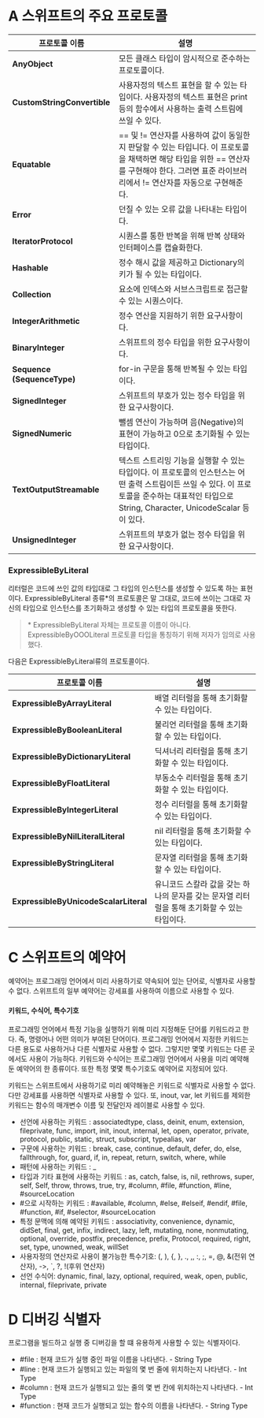 # A 스위프트의 주요 프로토콜

| 프로토콜 이름               | 설명                                                         |
| --------------------------- | ------------------------------------------------------------ |
| **AnyObject**               | 모든 클래스 타입이 암시적으로 준수하는 프로토콜이다.         |
| **CustomStringConvertible** | 사용자정의 텍스트 표현을 할 수 있는 타입이다. 사용자정의 텍스트 표현은 print 등의 함수에서 사용하는 출력 스트림에 쓰일 수 있다. |
| **Equatable**               | == 및 != 연산자를 사용하여 값이 동일한지 판달할 수 있는 타입니다. 이 프로토콜을 채택하면 해당 타입을 위한 == 연산자를 구현해야 한다. 그러면 표준 라이브러리에서 != 연산자를 자동으로 구현해준다. |
| **Error**                   | 던질 수 있는 오류 값을 나타내는 타입이다.                    |
| **IteratorProtocol**        | 시퀀스를 통한 반복을 위해 반복 상태와 인터페이스를 캡슐화한다. |
| **Hashable**                | 정수 해시 값을 제공하고 Dictionary의 키가 될 수 있는 타입이다. |
| **Collection**              | 요소에 인덱스와 서브스크립트로 접근할 수 있는 시퀀스이다.    |
| **IntegerArithmetic**       | 정수 연산을 지원하기 위한 요구사항이다.                      |
| **BinaryInteger**           | 스위프트의 정수 타입을 위한 요구사항이다.                    |
| **Sequence (SequenceType)** | for-in 구문을 통해 반복될 수 있는 타입이다.                  |
| **SignedInteger**           | 스위프트의 부호가 있는 정수 타입을 위한 요구사항이다.        |
| **SignedNumeric**           | 뺄셈 연산이 가능하며 음(Negative)의 표현이 가능하고 0으로 초기화될 수 있는 타입이다. |
| **TextOutputStreamable**    | 텍스트 스트리밍 기능을 실행할 수 있는 타입이다. 이 프로토콜의 인스턴스는 어떤 출력 스트림이든 쓰일 수 있다. 이 프로토콜을 준수하는 대표적인 타입으로 String, Character, UnicodeScalar 등이 있다. |
| **UnsignedInteger**         | 스위프트의 부호가 없는 정수 타입을 위한 요구사항이다.        |

### ExpressibleByLiteral

리터럴은 코드에 쓰인 값의 타입대로 그 타입의 인스턴스를 생성할 수 있도록 하는 표현이다. ExpressibleByLiteral 종류*의 프로토콜은 말 그대로, 코드에 쓰이는 그대로 자신의 타입으로 인스턴스를 초기화하고 생성할 수 있는 타입의 프로토콜을 뜻한다.                                                                                                                                                                                                                                                                                                                                                                                                                                                                                                                                                                                                                                                                                                                                                                                                                                                                                                                                                                                                                                                                                                                                                                                                                                                                                                                                                                                                                                                                                                                                                                                                                                                                                                                                                                                                                                                                                                                                                                                                                                                                                                                                                                                                                                                                            

> \* ExpressibleByLiteral 자체는 프로토콜 이름이 아니다. ExpressibleByOOOLiteral 프로토콜 타입을 통칭하기 위해 저자가 임의로 사용했다.

다음은 ExpressibleByLiteral류의 프로토콜이다.

| 프로토콜 이름                         | 설명                                                         |
| ------------------------------------- | ------------------------------------------------------------ |
| **ExpressibleByArrayLiteral**         | 배열 리터럴을 통해 초기화할 수 있는 타입이다.                |
| **ExpressibleByBooleanLiteral**       | 불리언 리터럴을 통해 초기화할 수 있는 타입이다.              |
| **ExpressibleByDictionaryLiteral**    | 딕셔너리 리터럴을 통해 초기화할 수 있는 타입이다.            |
| **ExpressibleByFloatLiteral**         | 부동소수 리터럴을 통해 초기화할 수 있는 타입이다.            |
| **ExpressibleByIntegerLiteral**       | 정수 리터럴을 통해 초기화할 수 있는 타입이다.                |
| **ExpressibleByNilLiteralLiteral**    | nil 리터럴을 통해 초기화할 수 있는 타입이다.                 |
| **ExpressibleByStringLiteral**        | 문자열 리터럴을 통해 초기화할 수 있는 타입이다.              |
| **ExpressibleByUnicodeScalarLiteral** | 유니코드 스칼라 값을 갖는 하나의 문자를 갖는 문자열 리터럴을 통해 초기화할 수 있는 타입이다. |



# C 스위프트의 예약어

예약어는 프로그래밍 언어에서 미리 사용하기로 약속되어 있는 단어로, 식별자로 사용할 수 없다. 스위프트의 일부 예약어는 강세표를 사용하여 이름으로 사용할 수 있다. 

#### 키워드, 수식어, 특수기호

프로그래밍 언어에서 특정 기능을 실행하기 위해 미리 지정해둔 단어를 키워드라고 한다. 즉, 명령어나 어떤 의미가 부여된 단어이다. 프로그래밍 언어에서 지정한 키워드는 다른 용도로 사용하거나 다른 식별자로 사용할 수 없다. 그렇지만 몇몇 키워드는 다른 곳에서도 사용이 가능하다. 키워드와 수식어는 프로그래밍 언어에서 사용을 미리 예약해 둔 예약어의 한 종류이다. 또한 특정 몇몇 특수기호도 예약어로 지정되어 있다. 

키워드는 스위프트에서 사용하기로 미리 예약해놓은 키워드로 식별자로 사용할 수 없다. 다만 강세표를 사용하면 식별자로 사용할 수 있다. 또, inout, var, let 키워드를 제외한 키워드는 함수의 매개변수 이름 및 전달인자 레이블로 사용할 수 있다.

- 선언에 사용하는 키워드 : associatedtype, class, deinit, enum, extension, fileprivate, func, import, init, inout, internal, let, open, operator, private, protocol, public, static, struct, subscript, typealias, var
- 구문에 사용하는 키워드 : break, case, continue, default, defer, do, else, fallthrough, for, guard, if, in, repeat, return, switch, where, while
- 패턴에 사용하는 키워드 : _
- 타입과 기타 표현에 사용하는 키워드 : as, catch, false, is, nil, rethrows, super, self, Self, throw, throws, true, try, #column, #file, #function, #line, #sourceLocation
- \#으로 시작하는 키워드 : #available, #column, #else, #elseif, #endif, #file, #function, #if, #selector, #sourceLocation
- 특정 문맥에 의해 예약된 키워드 : associativity, convenience, dynamic, didSet, final, get, infix, indirect, lazy, left, mutating, none, nonmutating, optional, override, postfix, precedence, prefix, Protocol, required, right, set, type, unowned, weak, willSet 
- 사용자정의 연산자로 사용이 불가능한 특수기호: (, ), {, }, ., ,, :, ;, =, @, &(전위 연산자), ->, `, ?, !(후위 연산자)
- 선언 수식어: dynamic, final, lazy, optional, required, weak, open, public, internal, fileprivate, private



# D 디버깅 식별자

프로그램을 빌드하고 실행 중 디버깅을 할 떄 유용하게 사용할 수 있는 식별자이다.

- \#file : 현재 코드가 실행 중인 파일 이름을 나타낸다. - String Type
- \#line : 현재 코드가 실행되고 있는 파일의 몇 번 줄에 위치하는지 나타낸다. - Int Type
- \#column : 현재 코드가 실행되고 있는 줄의 몇 번 칸에 위치하는지 나타낸다. - Int Type
- \#function : 현재 코드가 실행되고 있는 함수의 이름을 나타낸다. - String Type